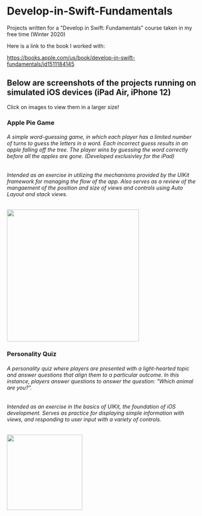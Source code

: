# Develop-in-Swift-Fundamentals
Projects written for a "Develop in Swift: Fundamentals" course taken in my free time (Winter 2020)

Here is a link to the book I worked with: 

https://books.apple.com/us/book/develop-in-swift-fundamentals/id1511184145

## Below are screenshots of the projects running on simulated iOS devices (iPad Air, iPhone 12)
Click on images to view them in a larger size!

### Apple Pie Game
###### A simple word-guessing game, in which each player has a limited number of turns to guess the letters in a word. Each incorrect guess results in an apple falling off the tree. The player wins by guessing the word correctly before all the apples are gone. (Developed exclusivley for the iPad)
###### Intended as an exercise in utilizing the mechanisms provided by the UIKit framework for managing the flow of the app. Also serves as a review of the mangaement of the position and size of views and controls using Auto Layout and stack views.

<img src="https://user-images.githubusercontent.com/55996049/103301936-73d07a80-49d0-11eb-8b44-1f6c70cf9d46.png" width="350">


### Personality Quiz
###### A personality quiz where players are presented with a light-hearted topic and answer questions that align them to a particular outcome. In this instance, players answer questions to answer the question: "Which animal are you?". 
###### Intended as an exercise in the basics of UIKit, the foundation of iOS development. Serves as practice for displaying simple information with views, and responding to user input with a variety of controls. 

<img src="https://user-images.githubusercontent.com/55996049/103301151-b5602600-49ce-11eb-979f-5bbdda3a9cfe.png" width="200">

